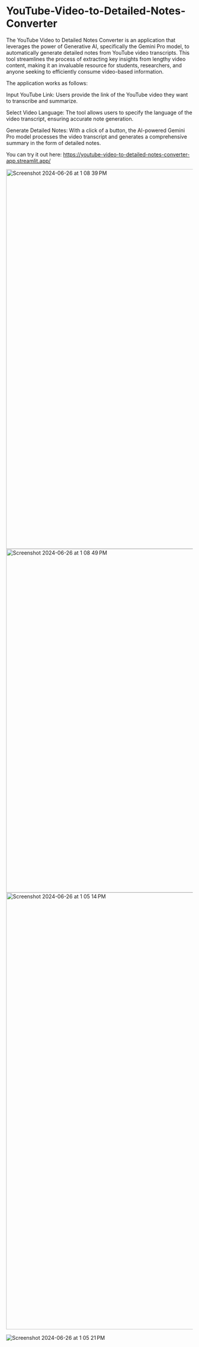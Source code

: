 # YouTube-Video-to-Detailed-Notes-Converter
The YouTube Video to Detailed Notes Converter is an application that leverages the power of Generative AI, specifically the Gemini Pro model, to automatically generate detailed notes from YouTube video transcripts. This tool streamlines the process of extracting key insights from lengthy video content, making it an invaluable resource for students, researchers, and anyone seeking to efficiently consume video-based information.

The application works as follows:

Input YouTube Link: Users provide the link of the YouTube video they want to transcribe and summarize.

Select Video Language: The tool allows users to specify the language of the video transcript, ensuring accurate note generation.

Generate Detailed Notes: With a click of a button, the AI-powered Gemini Pro model processes the video transcript and generates a comprehensive summary in the form of detailed notes.

You can try it out here: https://youtube-video-to-detailed-notes-converter-app.streamlit.app/

<img width="1022" alt="Screenshot 2024-06-26 at 1 08 39 PM" src="https://github.com/chanchalalam/YouTube-Video-to-Detailed-Notes-Converter/assets/106960500/bf3c593f-a1ac-4d73-abb3-368f731f9531">

<img width="925" alt="Screenshot 2024-06-26 at 1 08 49 PM" src="https://github.com/chanchalalam/YouTube-Video-to-Detailed-Notes-Converter/assets/106960500/d7820af3-e9ee-47dc-9632-1cac5527843d">

<img width="1176" alt="Screenshot 2024-06-26 at 1 05 14 PM" src="https://github.com/chanchalalam/YouTube-Video-to-Detailed-Notes-Converter/assets/106960500/67ac3ab7-0869-4c01-8eba-1eaf611d4031">


![Screenshot 2024-06-26 at 1 05 21 PM](https://github.com/chanchalalam/YouTube-Video-to-Detailed-Notes-Converter/assets/106960500/fdf5e5c9-acad-4bf4-ac7b-1df620bcdee4)

